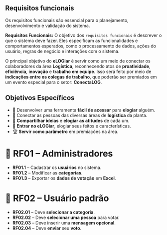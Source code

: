 ## Requisitos funcionais 

Os requisitos funcionais são essencial para o planejamento, desenvolvimento e validação do sistema.

 **Requisitos Funcionais:** 
 O objetivo dos ````requisitos funcionais```` é descrever o que o sistema deve fazer. Eles especificam as funcionalidades e comportamentos esperados, como o processamento de dados, ações do usuário, regras de negócio e interações com o sistema. 
 

O principal objetivo do **eLOGiar** é servir como um meio de conectar os colaboradores da área **Logística**, reconhecendo atos de **proatividade**, **eficiência**, **inovação** e **trabalho em equipe**. Isso será feito por meio de **indicações entre os colegas de trabalho**, que poderão ser premiados em um evento especial para o setor: **ConectaLOG**.

## **Objetivos Específicos**

- 🌟 Desenvolver uma ferramenta **fácil de acessar** para **elogiar** alguém.
- 🤝 Conectar as pessoas das diversas áreas de **logística** da planta.
- 💬 **Compartilhar ideias** e **elogiar as atitudes** de cada um.
- 📝 **Entrar no eLOGiar**, elogiar seus feitos e características.
- 🏆 **Servir como parâmetro** em premiações na área.

# 🚀 **RF01 – Administradores**

- **RF01.1** – Cadastrar os **usuários** no sistema. 
- **RF01.2** – Modificar as **categorias**. 
- **RF01.3** – Exportar os **dados de votação** em **Excel**. 

# 🎯 **RF02 – Usuário padrão**

- **RF02.01** – Deve **selecionar a categoria**. 
- **RF02.02** – Deve **selecionar uma pessoa** para votar. 
- **RF02.03** – Deve inserir uma **mensagem opcional**. 
- **RF02.04** – Deve **enviar** seu **voto**. 

